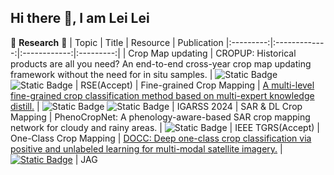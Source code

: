 ## Hi there 👋, I am Lei Lei
🌱 **Research** 🌱
|   Topic   |     Title     |    Resource  | Publication
|:---------:|:-------------:|:------------:|:---------:|
|   Crop Map updating   |   CROPUP: Historical products are all you need? An end-to-end cross-year crop map updating framework without the need for in situ samples.       |    ![Static Badge](https://img.shields.io/badge/PDF-SoonAvailable-Blue)  ![Static Badge](https://img.shields.io/badge/Code-SoonAvailable-Blue)  | RSE(Accept)
|   Fine-grained Crop Mapping   |   [A multi-level fine-grained crop classification method based on multi-expert knowledge distill.](https://ieeexplore.ieee.org/document/10642157)       |    ![Static Badge](https://img.shields.io/badge/PDF-SoonAvailable-Blue) ![Static Badge](https://img.shields.io/badge/Code-SoonAvailable-Blue)   | IGARSS 2024
|   SAR & DL Crop Mapping   |   PhenoCropNet: A phenology-aware-based SAR crop mapping network for cloudy and rainy areas.       |    ![Static Badge](https://img.shields.io/badge/PDF-SoonAvailable-Blue)   | IEEE TGRS(Accept)
|   One-Class Crop Mapping   |   [DOCC: Deep one-class crop classification via positive and unlabeled learning for multi-modal satellite imagery.](https://www.sciencedirect.com/science/article/pii/S0303243421003056)       |    [![Static Badge](https://img.shields.io/badge/PDF-Download-green)](https://www.sciencedirect.com/science/article/pii/S0303243421003056)   | JAG


<!--
**LL0912/LL0912** is a ✨ _special_ ✨ repository because its `README.md` (this file) appears on your GitHub profile.

Here are some ideas to get you started:

- 🔭 I’m currently working on ...
- 🌱 I’m currently learning ...
- 👯 I’m looking to collaborate on ...
- 🤔 I’m looking for help with ...
- 💬 Ask me about ...
- 📫 How to reach me: ...
- 😄 Pronouns: ...
- ⚡ Fun fact: ...
-->
